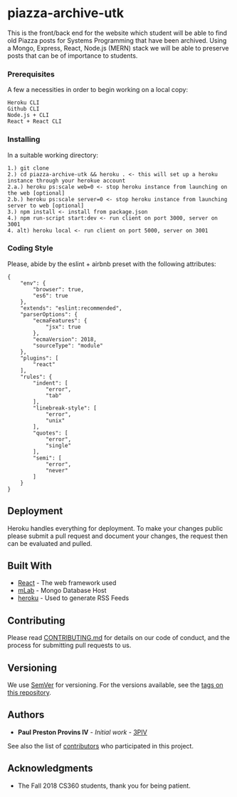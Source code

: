 # piazza-archive-utk

This is the front/back end for the website which student will be able to find old Piazza posts for Systems Programming that have been archived. Using a Mongo, Express, React, Node.js (MERN) stack we will be able to preserve posts that can be of importance to students. 

### Prerequisites

A few a necessities in order to begin working on a local copy:

```
Heroku CLI
Github CLI
Node.js + CLI
React + React CLI
```

### Installing

In a suitable working directory:

```
1.) git clone
2.) cd piazza-archive-utk && heroku . <- this will set up a heroku instance through your herokue account
2.a.) heroku ps:scale web=0 <- stop heroku instance from launching on the web [optional] 
2.b.) heroku ps:scale server=0 <- stop heroku instance from launching server to web [optional]
3.) npm install <- install from package.json
4.) npm run-script start:dev <- run client on port 3000, server on 3001
4. alt) heroku local <- run client on port 5000, server on 3001
```

### Coding Style

Please, abide by the eslint + airbnb preset with the following attributes:

```
{
    "env": {
        "browser": true,
        "es6": true
    },
    "extends": "eslint:recommended",
    "parserOptions": {
        "ecmaFeatures": {
            "jsx": true
        },
        "ecmaVersion": 2018,
        "sourceType": "module"
    },
    "plugins": [
        "react"
    ],
    "rules": {
        "indent": [
            "error",
            "tab"
        ],
        "linebreak-style": [
            "error",
            "unix"
        ],
        "quotes": [
            "error",
            "single"
        ],
        "semi": [
            "error",
            "never"
        ]
    }
}
```

## Deployment

Heroku handles everything for deployment. To make your changes public please submit a pull request and document your changes, the request then can be evaluated and pulled.

## Built With

* [React](https://reactjs.org/) - The web framework used
* [mLab](https://mlab.com/) - Mongo Database Host
* [heroku](https://heroku.com) - Used to generate RSS Feeds

## Contributing

Please read [CONTRIBUTING.md](https://gist.github.com/PurpleBooth/b24679402957c63ec426) for details on our code of conduct, and the process for submitting pull requests to us.

## Versioning

We use [SemVer](http://semver.org/) for versioning. For the versions available, see the [tags on this repository](https://github.com/your/project/tags). 

## Authors

* **Paul Preston Provins IV** - *Initial work* - [3PIV](https://github.com/3PIV)

See also the list of [contributors](https://github.com/your/project/contributors) who participated in this project.

## Acknowledgments

* The Fall 2018 CS360 students, thank you for being patient.
